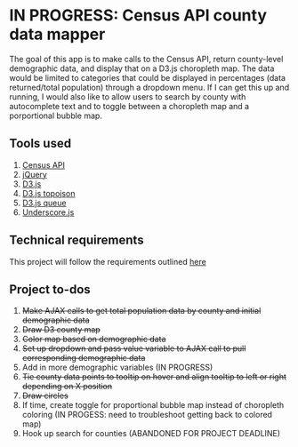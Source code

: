 # IN PROGRESS: Census API county data mapper

The goal of this app is to make calls to the Census API, return county-level demographic data, and display that on a D3.js choropleth map. The data would be limited to categories that could be displayed in percentages (data returned/total population) through a dropdown menu. If I can get this up and running, I would also like to allow users to search by county with autocomplete text and to toggle between a choropleth map and a porportional bubble map.

## Tools used

1. [Census API](http://api.census.gov/data/)
2. [jQuery](http://jquery.com/)
3. [D3.js](https://d3js.org/)
4. [D3.js topojson](https://github.com/topojson/topojson/wiki/Gallery)
5. [D3.js queue](https://github.com/d3/d3-queue)
6. [Underscore.js](http://underscorejs.org/)

## Technical requirements

This project will follow the requirements outlined [here](https://github.com/ga-students/JS-NYC-6.27.17/blob/master/projects/final-project/final-project.md)

## Project to-dos

1. ~~Make AJAX calls to get total population data by county and initial demographic data~~
2. ~~Draw D3 county map~~
3. ~~Color map based on demographic data~~
4. ~~Set up dropdown and pass value variable to AJAX call to pull corresponding demographic data~~
5. Add in more demographic variables (IN PROGRESS)
6. ~~Tie county data points to tooltip on hover and align tooltip to left or right depending on X position~~
7. ~~Draw circles~~
8. If time, create toggle for proportional bubble map instead of choropleth coloring (IN PROGESS: need to troubleshoot getting back to colored map)
9. Hook up search for counties (ABANDONED FOR PROJECT DEADLINE)
